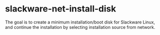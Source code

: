# slackware-net-install-disk
The goal is to create a minimum installation/boot disk for Slackware Linux, and continue the installation by selecting installation source from network.

